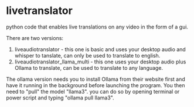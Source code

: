 # livetranslator
python code that enables live translations on any video in the form of a gui.

There are two versions:

1. liveaudiotranslator - this one is basic and uses your desktop audio and whisper to tanslate, can only be used to translate to english.
2. liveaudiotranslator_llama_multi - this one uses your desktop audio plus Ollama to translate, can be used to translate to any language.

The ollama version needs you to install Ollama from their website first and have it running in the background before launching the program.
You then need to "pull" the model "llama3". you can do so by opening terminal or power script and typing "ollama pull llama3".
